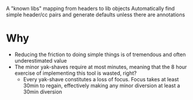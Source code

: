
A "known libs" mapping from headers to lib objects
Automatically find simple header/cc pairs and generate defaults unless there are annotations

# Why

* Reducing the friction to doing simple things is of tremendous and often underestimated value
* The minor yak-shaves require at most minutes, meaning that the 8 hour exercise of implementing this tool is wasted, right?
    * Every yak-shave constitutes a loss of focus. Focus takes at least 30min to regain, effectively making any minor diversion at least a 30min diversion

